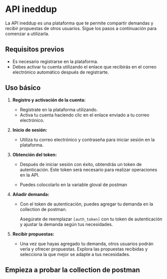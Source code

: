 # API ineddup

La API ineddup es una plataforma que te permite compartir demandas y recibir propuestas de otros usuarios. Sigue los pasos a continuación para comenzar a utilizarla.

## Requisitos previos

- Es necesario registrarse en la plataforma.
- Debes activar tu cuenta utilizando el enlace que recibirás en el correo electrónico automático después de registrarte.

## Uso básico

1. **Registro y activación de la cuenta:**
   - Regístrate en la plataforma utilizando.
   - Activa tu cuenta haciendo clic en el enlace enviado a tu correo electrónico.

2. **Inicio de sesión:**
   - Utiliza tu correo electrónico y contraseña para iniciar sesión en la plataforma.

3. **Obtención del token:**
   - Después de iniciar sesión con éxito, obtendrás un token de autenticación. Este token será necesario para realizar operaciones en la API.

   - Puedes colocolarlo en la variable gloval de postman

4. **Añadir demanda:**
   - Con el token de autenticación, puedes agregar tu demanda en la collection de postman.

     Asegúrate de reemplazar `[auth_token]` con tu token de autenticación y ajustar la demanda según tus necesidades.

5. **Recibir propuestas:**
   - Una vez que hayas agregado tu demanda, otros usuarios podrán verla y ofrecer propuestas. Explora las propuestas recibidas y selecciona la que mejor se adapte a tus necesidades.

## Empieza a probar la collection de postman